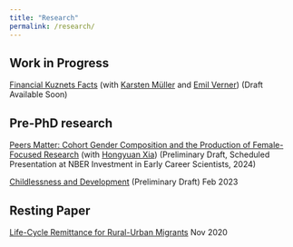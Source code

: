 ```yaml
---
title: "Research"
permalink: /research/
---
```

## Work in Progress

[Financial Kuznets Facts](https://paulwdai.github.io/files/Financial_Kuznets.pdf) (with [Karsten M&uuml;ller](https://www.karstenmueller.com/) and [Emil Verner](https://www.emilverner.com/)) (Draft Available Soon)

## Pre-PhD research

[Peers Matter: Cohort Gender Composition and the Production of Female-Focused Research](https://paulwdai.github.io/files/FFR.pdf) (with [Hongyuan Xia](https://economics.cornell.edu/hongyuan-xia)) (Preliminary Draft, Scheduled Presentation at NBER Investment in Early Career Scientists, 2024)

[Childlessness and Development](https://paulwdai.github.io/files/Childlessness_Development.pdf) (Preliminary Draft) Feb 2023

## Resting Paper

[Life-Cycle Remittance for Rural-Urban Migrants](https://paulwdai.github.io/files/Remittance.pdf) Nov 2020
